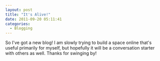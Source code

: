 ```yaml
---
layout: post
title: "It's Alive!"
date: 2011-09-20 05:11:41
categories:
  - Blogging
---
```


So I've got a new blog! I am slowly trying to build a space online that's useful primarily for myself, but hopefully it will be a conversation starter with others as well. Thanks for swinging by!
